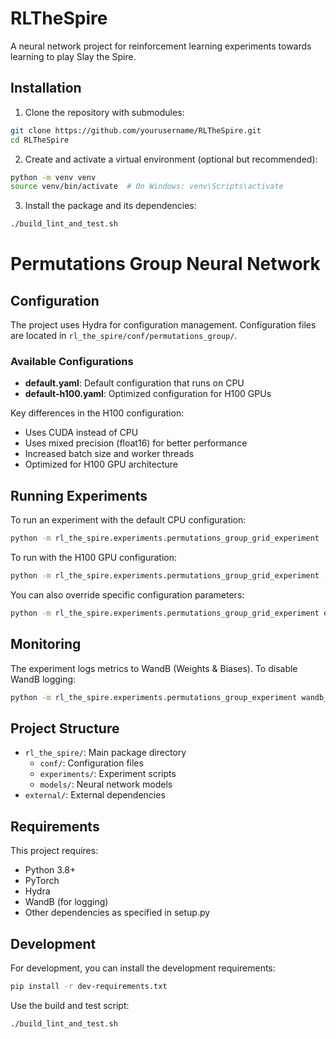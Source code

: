 # RLTheSpire

A neural network project for reinforcement learning experiments towards learning to play Slay the Spire.

## Installation

1. Clone the repository with submodules:
```bash
git clone https://github.com/yourusername/RLTheSpire.git
cd RLTheSpire
```

2. Create and activate a virtual environment (optional but recommended):
```bash
python -m venv venv
source venv/bin/activate  # On Windows: venv\Scripts\activate
```

3. Install the package and its dependencies:
```bash
./build_lint_and_test.sh
```

# Permutations Group Neural Network

## Configuration

The project uses Hydra for configuration management. Configuration files are located in `rl_the_spire/conf/permutations_group/`.

### Available Configurations

- **default.yaml**: Default configuration that runs on CPU
- **default-h100.yaml**: Optimized configuration for H100 GPUs

Key differences in the H100 configuration:
- Uses CUDA instead of CPU
- Uses mixed precision (float16) for better performance
- Increased batch size and worker threads
- Optimized for H100 GPU architecture

## Running Experiments

To run an experiment with the default CPU configuration:

```bash
python -m rl_the_spire.experiments.permutations_group_grid_experiment
```

To run with the H100 GPU configuration:

```bash
python -m rl_the_spire.experiments.permutations_group_grid_experiment --config-name default-h100
```

You can also override specific configuration parameters:

```bash
python -m rl_the_spire.experiments.permutations_group_grid_experiment encoder.device=cuda dataset.batch_size=512
```

## Monitoring

The experiment logs metrics to WandB (Weights & Biases). To disable WandB logging:

```bash
python -m rl_the_spire.experiments.permutations_group_experiment wandb_enabled=false
```

## Project Structure

- `rl_the_spire/`: Main package directory
  - `conf/`: Configuration files
  - `experiments/`: Experiment scripts
  - `models/`: Neural network models
- `external/`: External dependencies

## Requirements

This project requires:
- Python 3.8+
- PyTorch
- Hydra
- WandB (for logging)
- Other dependencies as specified in setup.py

## Development

For development, you can install the development requirements:

```bash
pip install -r dev-requirements.txt
```

Use the build and test script:

```bash
./build_lint_and_test.sh
``` 